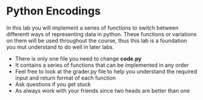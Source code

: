 # Python Encodings

In this lab you will implement a series of functions to switch between differentt ways of representing data in python.
These functions or variations on them will be used throughout the course, thus this lab is a foundation you mut understand to do well in later labs.

*  There is only one file you need to change **code.py**
*  It contains a series of functions that can be implemented in any order
*  Feel free to look at the grader.py file to help you understand the required input and return format of each function
*  Ask questions if you get stuck
*  As always work with your friends since two heads are better than one
